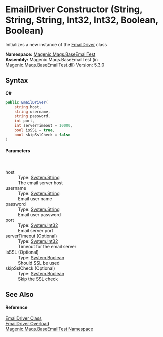 # EmailDriver Constructor (String, String, String, Int32, Int32, Boolean, Boolean)
 

Initializes a new instance of the <a href="#/MAQS_5/Email_AUTOGENERATED/EmailDriver_Class">EmailDriver</a> class

**Namespace:**&nbsp;<a href="#/MAQS_5/Email_AUTOGENERATED/Magenic-Maqs-BaseEmailTest_Namespace">Magenic.Maqs.BaseEmailTest</a><br />**Assembly:**&nbsp;Magenic.Maqs.BaseEmailTest (in Magenic.Maqs.BaseEmailTest.dll) Version: 5.3.0

## Syntax

**C#**<br />
``` C#
public EmailDriver(
	string host,
	string username,
	string password,
	int port,
	int serverTimeout = 10000,
	bool isSSL = true,
	bool skipSslCheck = false
)
```


#### Parameters
&nbsp;<dl><dt>host</dt><dd>Type: <a href="http://msdn2.microsoft.com/en-us/library/s1wwdcbf" target="_blank">System.String</a><br />The email server host</dd><dt>username</dt><dd>Type: <a href="http://msdn2.microsoft.com/en-us/library/s1wwdcbf" target="_blank">System.String</a><br />Email user name</dd><dt>password</dt><dd>Type: <a href="http://msdn2.microsoft.com/en-us/library/s1wwdcbf" target="_blank">System.String</a><br />Email user password</dd><dt>port</dt><dd>Type: <a href="http://msdn2.microsoft.com/en-us/library/td2s409d" target="_blank">System.Int32</a><br />Email server port</dd><dt>serverTimeout (Optional)</dt><dd>Type: <a href="http://msdn2.microsoft.com/en-us/library/td2s409d" target="_blank">System.Int32</a><br />Timeout for the email server</dd><dt>isSSL (Optional)</dt><dd>Type: <a href="http://msdn2.microsoft.com/en-us/library/a28wyd50" target="_blank">System.Boolean</a><br />Should SSL be used</dd><dt>skipSslCheck (Optional)</dt><dd>Type: <a href="http://msdn2.microsoft.com/en-us/library/a28wyd50" target="_blank">System.Boolean</a><br />Skip the SSL check</dd></dl>

## See Also


#### Reference
<a href="#/MAQS_5/Email_AUTOGENERATED/EmailDriver_Class">EmailDriver Class</a><br /><a href="#/MAQS_5/Email_AUTOGENERATED/EmailDriver_Constructor">EmailDriver Overload</a><br /><a href="#/MAQS_5/Email_AUTOGENERATED/Magenic-Maqs-BaseEmailTest_Namespace">Magenic.Maqs.BaseEmailTest Namespace</a><br />